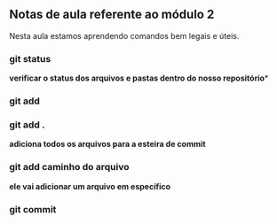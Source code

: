 ## Notas de aula referente ao módulo 2

Nesta aula estamos aprendendo comandos bem legais e úteis.

### git status
**verificar o status dos arquivos e pastas dentro do nosso repositório***

### git add

### git add .

**adiciona todos os arquivos para a esteira de commit**

### git add caminho do arquivo

**ele vai adicionar um arquivo em específico**


### git commit